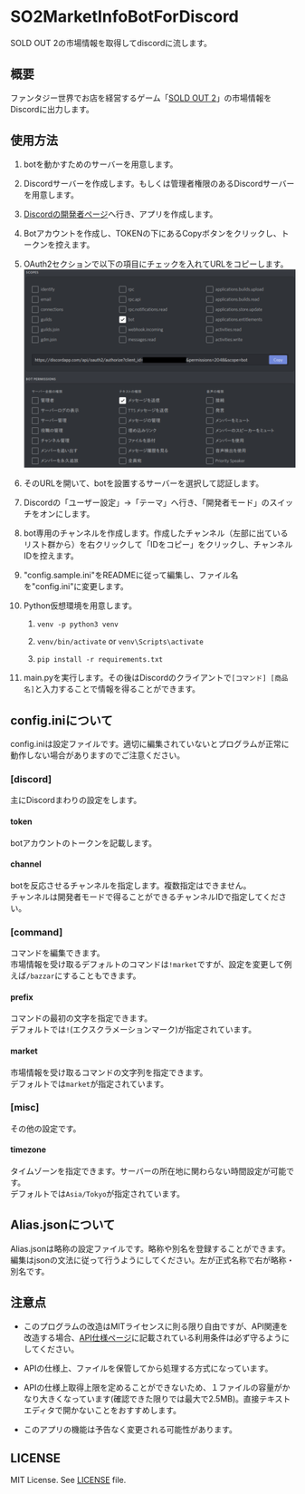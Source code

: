 # SO2MarketInfoBotForDiscord

SOLD OUT 2の市場情報を取得してdiscordに流します。

## 概要

ファンタジー世界でお店を経営するゲーム「[SOLD OUT 2](https://so2.mutoys.com/)」の市場情報をDiscordに出力します。

## 使用方法

1. botを動かすためのサーバーを用意します。

1. Discordサーバーを作成します。もしくは管理者権限のあるDiscordサーバーを用意します。

1. [Discordの開発者ページ](https://discordapp.com/developers/applications/)へ行き、アプリを作成します。

1. Botアカウントを作成し、TOKENの下にあるCopyボタンをクリックし、トークンを控えます。

1. OAuth2セクションで以下の項目にチェックを入れてURLをコピーします。
    ![Image](README-IMAGE01.png)

1. そのURLを開いて、botを設置するサーバーを選択して認証します。

1. Discordの「ユーザー設定」→「テーマ」へ行き、「開発者モード」のスイッチをオンにします。

1. bot専用のチャンネルを作成します。作成したチャンネル（左部に出ているリスト群から）を右クリックして「IDをコピー」をクリックし、チャンネルIDを控えます。

1. "config.sample.ini"をREADMEに従って編集し、ファイル名を"config.ini"に変更します。

1. Python仮想環境を用意します。

    1. ```venv -p python3 venv```

    1. ```venv/bin/activate``` or ```venv\Scripts\activate```

    1. ```pip install -r requirements.txt```

1. main.pyを実行します。その後はDiscordのクライアントで```[コマンド] [商品名]```と入力することで情報を得ることができます。

## config.iniについて

config.iniは設定ファイルです。適切に編集されていないとプログラムが正常に動作しない場合がありますのでご注意ください。

### [discord]

主にDiscordまわりの設定をします。

#### token

botアカウントのトークンを記載します。

#### channel

botを反応させるチャンネルを指定します。複数指定はできません。  
チャンネルは開発者モードで得ることができるチャンネルIDで指定してください。

### [command]

コマンドを編集できます。  
市場情報を受け取るデフォルトのコマンドは```!market```ですが、設定を変更して例えば```/bazzar```にすることもできます。

#### prefix

コマンドの最初の文字を指定できます。  
デフォルトでは```!```(エクスクラメーションマーク)が指定されています。

#### market

市場情報を受け取るコマンドの文字列を指定できます。  
デフォルトでは```market```が指定されています。

### [misc]

その他の設定です。

#### timezone

タイムゾーンを指定できます。サーバーの所在地に関わらない時間設定が可能です。  
デフォルトでは```Asia/Tokyo```が指定されています。

## Alias.jsonについて

Alias.jsonは略称の設定ファイルです。略称や別名を登録することができます。  
編集はjsonの文法に従って行うようにしてください。左が正式名称で右が略称・別名です。

## 注意点

- このプログラムの改造はMITライセンスに則る限り自由ですが、API関連を改造する場合、[API仕様ページ](https://so2-docs.mutoys.com/common/api.html)に記載されている利用条件は必ず守るようにしてください。

- APIの仕様上、ファイルを保管してから処理する方式になっています。

- APIの仕様上取得上限を定めることができないため、１ファイルの容量がかなり大きくなっています(確認できた限りでは最大で2.5MB)。直接テキストエディタで開かないことをおすすめします。

- このアプリの機能は予告なく変更される可能性があります。

## LICENSE

MIT License. See [LICENSE](LICENSE) file.
